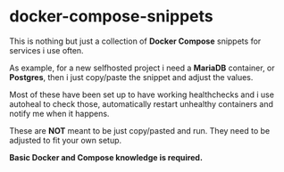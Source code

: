 # docker-compose-snippets

This is nothing but just a collection of **Docker Compose** snippets for services i use often.

As example, for a new selfhosted project i need a **MariaDB** container, or **Postgres**, then i just copy/paste the snippet and adjust the values.

Most of these have been set up to have working healthchecks and i use autoheal to check those, automatically restart unhealthy containers and notify me when it happens.

These are **NOT** meant to be just copy/pasted and run. They need to be adjusted to fit your own setup.

**Basic Docker and Compose knowledge is required.**
